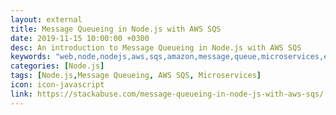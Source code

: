 ```yaml
---
layout: external
title: Message Queueing in Node.js with AWS SQS
date: 2019-11-15 10:00:00 +0300
desc: An introduction to Message Queueing in Node.js with AWS SQS
keywords: "web,node,nodejs,aws,sqs,amazon,message,queue,microservices,express,github,website,blog,easy"
categories: [Node.js]
tags: [Node.js,Message Queueing, AWS SQS, Microservices]
icon: icon-javascript
link: https://stackabuse.com/message-queueing-in-node-js-with-aws-sqs/
---
```

